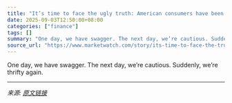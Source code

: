 ```yaml
---
title: "It’s time to face the ugly truth: American consumers have been gloomy for quite some time"
date: 2025-09-03T12:50:00+08:00
categories: ["finance"]
tags: []
summary: "One day, we have swagger. The next day, we’re cautious. Suddenly, we’re thrifty again."
source_url: "https://www.marketwatch.com/story/its-time-to-face-the-truth-american-consumers-have-been-gloomy-for-quite-some-time-4bdbd04d?mod=mw_rss_topstories"
---
```


One day, we have swagger. The next day, we’re cautious. Suddenly, we’re thrifty again.

---

*来源: [原文链接](https://www.marketwatch.com/story/its-time-to-face-the-truth-american-consumers-have-been-gloomy-for-quite-some-time-4bdbd04d?mod=mw_rss_topstories)*
